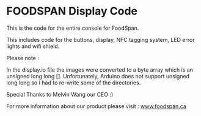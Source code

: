 # FOODSPAN Display Code

This is the code for the entire console for FoodSpan.

This includes code for the buttons, display, NFC tagging system, LED error lights and wifi shield.

Please note : 

In the display.io file the images were converted to a byte array which is an unsigned long long []. Unfortunately, Arduino does not support unsigned long long so I had to re-write some of the directories. 

Special Thanks to Melvin Wang our CEO :)

For more information about our product please visit : www.foodspan.ca




